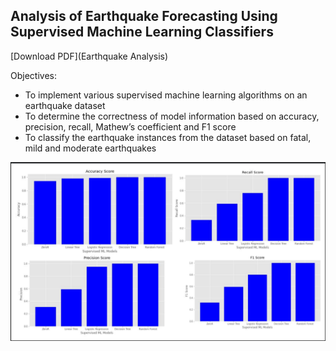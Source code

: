 ## Analysis of Earthquake Forecasting Using Supervised Machine Learning Classifiers

[Download PDF](Earthquake Analysis)

Objectives:
- To implement various supervised machine learning algorithms on an earthquake
dataset
- To determine the correctness of model information based on accuracy,
precision, recall, Mathew’s coefficient and F1 score
- To classify the earthquake instances from the dataset based on fatal, mild and
moderate earthquakes


![](graph.png)
